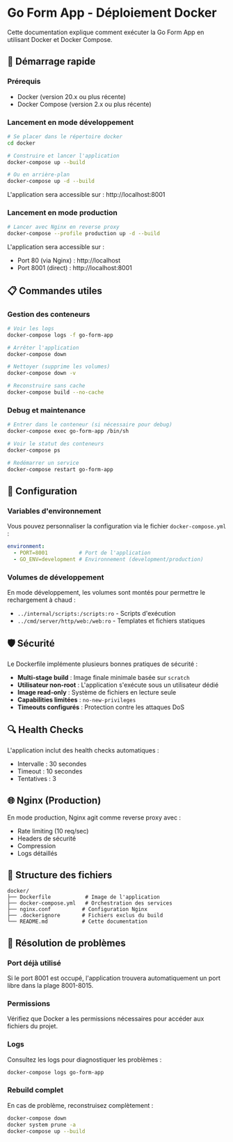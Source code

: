 # Go Form App - Déploiement Docker

Cette documentation explique comment exécuter la Go Form App en utilisant Docker et Docker Compose.

## 🚀 Démarrage rapide

### Prérequis
- Docker (version 20.x ou plus récente)
- Docker Compose (version 2.x ou plus récente)

### Lancement en mode développement

```bash
# Se placer dans le répertoire docker
cd docker

# Construire et lancer l'application
docker-compose up --build

# Ou en arrière-plan
docker-compose up -d --build
```

L'application sera accessible sur : http://localhost:8001

### Lancement en mode production

```bash
# Lancer avec Nginx en reverse proxy
docker-compose --profile production up -d --build
```

L'application sera accessible sur :
- Port 80 (via Nginx) : http://localhost
- Port 8001 (direct) : http://localhost:8001

## 📋 Commandes utiles

### Gestion des conteneurs

```bash
# Voir les logs
docker-compose logs -f go-form-app

# Arrêter l'application
docker-compose down

# Nettoyer (supprime les volumes)
docker-compose down -v

# Reconstruire sans cache
docker-compose build --no-cache
```

### Debug et maintenance

```bash
# Entrer dans le conteneur (si nécessaire pour debug)
docker-compose exec go-form-app /bin/sh

# Voir le statut des conteneurs
docker-compose ps

# Redémarrer un service
docker-compose restart go-form-app
```

## 🔧 Configuration

### Variables d'environnement

Vous pouvez personnaliser la configuration via le fichier `docker-compose.yml` :

```yaml
environment:
  - PORT=8001          # Port de l'application
  - GO_ENV=development # Environnement (development/production)
```

### Volumes de développement

En mode développement, les volumes sont montés pour permettre le rechargement à chaud :
- `../internal/scripts:/scripts:ro` - Scripts d'exécution
- `../cmd/server/http/web:/web:ro` - Templates et fichiers statiques

## 🛡️ Sécurité

Le Dockerfile implémente plusieurs bonnes pratiques de sécurité :

- **Multi-stage build** : Image finale minimale basée sur `scratch`
- **Utilisateur non-root** : L'application s'exécute sous un utilisateur dédié
- **Image read-only** : Système de fichiers en lecture seule
- **Capabilities limitées** : `no-new-privileges`
- **Timeouts configurés** : Protection contre les attaques DoS

## 🔍 Health Checks

L'application inclut des health checks automatiques :
- Intervalle : 30 secondes
- Timeout : 10 secondes
- Tentatives : 3

## 🌐 Nginx (Production)

En mode production, Nginx agit comme reverse proxy avec :
- Rate limiting (10 req/sec)
- Headers de sécurité
- Compression
- Logs détaillés

## 📁 Structure des fichiers

```
docker/
├── Dockerfile           # Image de l'application
├── docker-compose.yml   # Orchestration des services
├── nginx.conf          # Configuration Nginx
├── .dockerignore       # Fichiers exclus du build
└── README.md           # Cette documentation
```

## 🐛 Résolution de problèmes

### Port déjà utilisé
Si le port 8001 est occupé, l'application trouvera automatiquement un port libre dans la plage 8001-8015.

### Permissions
Vérifiez que Docker a les permissions nécessaires pour accéder aux fichiers du projet.

### Logs
Consultez les logs pour diagnostiquer les problèmes :
```bash
docker-compose logs go-form-app
```

### Rebuild complet
En cas de problème, reconstruisez complètement :
```bash
docker-compose down
docker system prune -a
docker-compose up --build
``` 